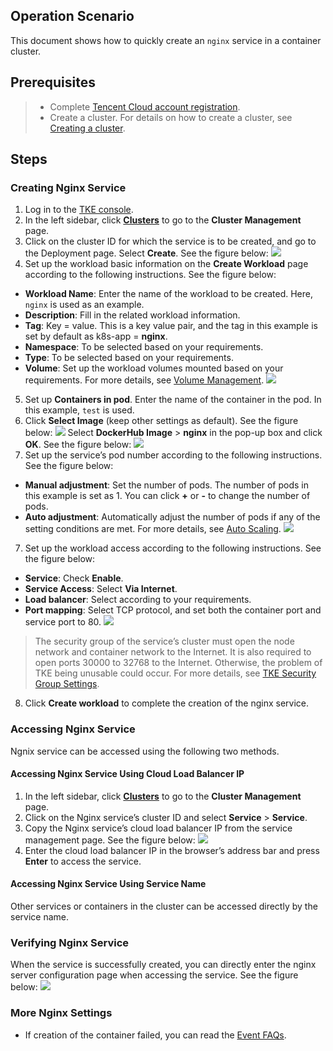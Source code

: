 ## Operation Scenario
This document shows how to quickly create an `nginx` service in a container cluster.

##  Prerequisites
>- Complete [Tencent Cloud account registration](https://intl.cloud.tencent.com/register).
>- Create a cluster. For details on how to create a cluster, see [Creating a cluster](https://intl.cloud.tencent.com/document/product/457/30637).

## Steps

### Creating Nginx Service

1. Log in to the [TKE console](https://console.cloud.tencent.com/tke2).
2. In the left sidebar, click **[Clusters](https://console.cloud.tencent.com/tke2/cluster)** to go to the **Cluster Management** page.
3. Click on the cluster ID for which the service is to be created, and go to the Deployment page. Select **Create**. See the figure below:
![](https://main.qcloudimg.com/raw/036baf23123e7291d5fcfb82a2572e53.png)
4. Set up the workload basic information on the **Create Workload** page according to the following instructions. See the figure below:
 - **Workload Name**: Enter the name of the workload to be created. Here, `nginx` is used as an example.
 - **Description**: Fill in the related workload information.
 - **Tag**: Key = value. This is a key value pair, and the tag in this example is set by default as k8s-app = **nginx**.
 - **Namespace**: To be selected based on your requirements.
 - **Type**: To be selected based on your requirements.
 - **Volume**: Set up the workload volumes mounted based on your requirements. For more details, see [Volume Management](https://intl.cloud.tencent.com/document/product/457/30678).
![](https://main.qcloudimg.com/raw/a1391e5768e6fd5cfe0e6b3c65417a50.png)
5. Set up **Containers in pod**. Enter the name of the container in the pod. In this example, `test` is used.
6. Click **Select Image** (keep other settings as default). See the figure below:
 ![](https://main.qcloudimg.com/raw/2ec2c7c803ee61a2d218f17df785636e.png)
Select **DockerHub Image** > **nginx** in the pop-up box and click **OK**. See the figure below:
![](https://main.qcloudimg.com/raw/25bcb76882dbfb54ff9fe2390fc5a06b.png)
6. Set up the service’s pod number according to the following instructions. See the figure below:
 - **Manual adjustment**: Set the number of pods. The number of pods in this example is set as 1. You can click **+** or **-** to change the number of pods.
 - **Auto adjustment**: Automatically adjust the number of pods if any of the setting conditions are met. For more details, see [Auto Scaling](https://intl.cloud.tencent.com/document/product/457/32424).
 ![](https://main.qcloudimg.com/raw/51c4971952bbd697ca458a415fd1ce21.png)
7. Set up the workload access according to the following instructions. See the figure below:   
 - **Service**: Check **Enable**.
 - **Service Access**: Select **Via Internet**.
 - **Load balancer**: Select according to your requirements.
 - **Port mapping**: Select TCP protocol, and set both the container port and service port to 80.
 ![](https://main.qcloudimg.com/raw/aedd2d73ab7e5f79218d8194c9b1c249.png)
 > The security group of the service’s cluster must open the node network and container network to the Internet. It is also required to open ports 30000 to 32768 to the Internet. Otherwise, the problem of TKE being unusable could occur. For more details, see [TKE Security Group Settings](https://intl.cloud.tencent.com/document/product/457/9084).
8. Click **Create workload** to complete the creation of the nginx service.


### Accessing Nginx Service

Ngnix service can be accessed using the following two methods.

#### Accessing Nginx Service Using **Cloud Load Balancer IP**

1. In the left sidebar, click **[Clusters](https://console.cloud.tencent.com/tke2/cluster)** to go to the **Cluster Management** page.
2. Click on the Nginx service’s cluster ID and select **Service** > **Service**.
3. Copy the Nginx service’s cloud load balancer IP from the service management page. See the figure below:
![](https://main.qcloudimg.com/raw/bab54241805b352ae007ece3d130bb4a.png)
4. Enter the cloud load balancer IP in the browser’s address bar and press **Enter** to access the service.

#### Accessing Nginx Service Using Service Name

Other services or containers in the cluster can be accessed directly by the service name.

### Verifying Nginx Service
When the service is successfully created, you can directly enter the nginx server configuration page when accessing the service. See the figure below:
![](https://main.qcloudimg.com/raw/37246241fe0abd1d3796c080b1661217.png)

### More Nginx Settings
- If creation of the container failed, you can read the [Event FAQs](https://intl.cloud.tencent.com/document/product/457/8187).


